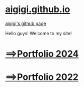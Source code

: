 # [aigigi.github.io](https://aigigi.github.io/ "aigigi.github.io")
[aigigi's github page](https://github.com/aigigi/ "https://github.com/aigigi")


Hello guys! Welcome to my site!


# [==>Portfolio 2024](https://aigigi.github.io/folio/2024/ "My Portfolio")


# [==>Portfolio 2022](https://aigigi.github.io/blog/ "My Blog")



